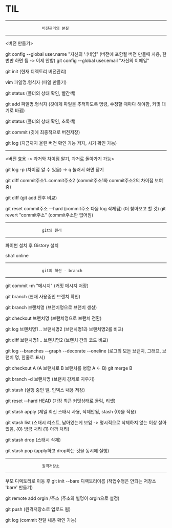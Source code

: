 # TIL
----------------------------------------------------------------------------------------------------------------------
					버전관리의 본질
----------------------------------------------------------------------------------------------------------------------
<버전 만들기>

git config --global user.name "자신의 닉네임" (버전에 포함될 버전 만들때 사용, 한번만 하면 됨 -> 이제 안함)
git config --global user.email "자신의 이메일"

git init (현재 디렉토리 버전관리)

vim 파일명.형식자 (파일 만들기)

git status (폴더의 상태 확인, 빨간색)

git add 파일명.형식자 (깃에게 파일을 추적하도록 명령, 수정할 때마다 해야함, 커밋 대기로 바뀜)

git status (폴더의 상태 확인, 초록색)

git commit (깃에 최종적으로 버전저장)

git log (지금까지 올린 버전 확인 가능 저자, 시기 확인 가능)

----------------------------------------------------------------------------------------------------------------------
<버전 효용 -> 과거와 차이점 알기, 과거로 돌아가기 가능>

git log -p (차이점 알 수 있음)  -> q 눌러서 화면 닫기

git diff commit주소1..commit주소2 (commit주소1와 commit주소2의 차이점 보여줌)

git diff (git add 전후 비교) 

git reset commit주소 --hard (commit주소 다음 log 삭제됨)   (더 찾아보고 할 것)
git revert "commit주소" (commit주소만 없어짐)

----------------------------------------------------------------------------------------------------------------------
					git의 원리
----------------------------------------------------------------------------------------------------------------------
 파이썬 설치 후 Gistory 설치

sha1 online

----------------------------------------------------------------------------------------------------------------------
					git의 혁신 - branch
----------------------------------------------------------------------------------------------------------------------
git commit -m "메시지" (커밋 메시지 저장)

git branch (현재 사용중인 브랜치 확인)

git branch 브랜치명 (브랜치명으로 브랜치 생성)

git checkout 브랜치명 (브랜치명으로 브랜치 전환)

git log 브랜치명1 .. 브랜치명2 (브랜치명1과 브랜치명2를 비교)

git diff 브랜치명1 .. 브랜치명2 (브랜치 간의 코드 비교)

git log --branches --graph --decorate --oneline (로그의 모든 브랜치, 그래프, 브랜치 명, 한줄로 표시)

git checkout A	(A 브랜치로 B 브랜치를 병합 A <- B)
git merge B

git branch -d 브랜치명 (브랜치 강제로 지우기)

git stash (실행 중인 일, 인덱스 내용 저장)

git reset --hard HEAD (가장 최근 커밋상태로 돌림, 리셋)

git stash apply (제일 최신 스태시 사용, 삭제안됨, stash {0}을 적용)

git stash list (스태시 리스트, 남아있는게 보임 -> 명시적으로 삭제하지 않는 이상 살아있음,	{0} 방금 처리 {1} 아까 처리)

git stash drop (스태시 삭제)

git stash pop (apply하고 drop하는 것을 동시에 실행)

----------------------------------------------------------------------------------------------------------------------
					원격저장소
----------------------------------------------------------------------------------------------------------------------
부모 디렉토리로 이동 후
git init --bare 디렉토리이름 (작업수행은 안되는 저장소 'bare' 만들기)

git remote add orgin /주소 (주소의 별명이 orgin으로 설정)

git push (원격저장소로 업로드 됨)

git log (commit 전달 내용 확인 가능)
